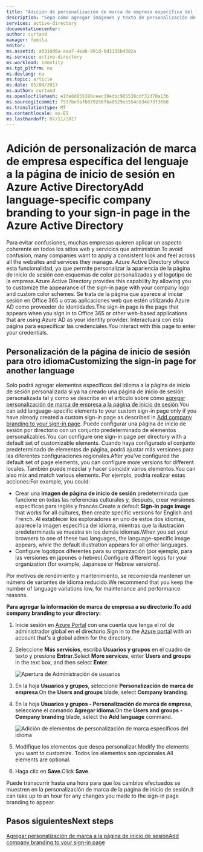 ```yaml
---
title: "Adición de personalización de marca de empresa específica del lenguaje a la página de inicio de sesión en Azure Active Directory | Microsoft Docs"
description: "Sepa cómo agregar imágenes y texto de personalización de marca específicos del idioma a una página de inicio de sesión de Azure."
services: active-directory
documentationcenter: 
author: curtand
manager: femila
editor: 
ms.assetid: a0310d6a-aaa7-4ea0-991d-6d3135b4382a
ms.service: active-directory
ms.workload: identity
ms.tgt_pltfrm: na
ms.devlang: na
ms.topic: article
ms.date: 05/04/2017
ms.author: curtand
ms.openlocfilehash: e1fe8d855386ceec39edbc985538cdf32d78a13b
ms.sourcegitcommit: f537befafb079256fba0529ee554c034d73f36b0
ms.translationtype: MT
ms.contentlocale: es-ES
ms.lasthandoff: 07/11/2017
---
```

# <a name="add-language-specific-company-branding-to-your-sign-in-page-in-the-azure-active-directory"></a><span data-ttu-id="28b28-103">Adición de personalización de marca de empresa específica del lenguaje a la página de inicio de sesión en Azure Active Directory</span><span class="sxs-lookup"><span data-stu-id="28b28-103">Add language-specific company branding to your sign-in page in the Azure Active Directory</span></span>
<span data-ttu-id="28b28-104">Para evitar confusiones, muchas empresas quieren aplicar un aspecto coherente en todos los sitios web y servicios que administran.</span><span class="sxs-lookup"><span data-stu-id="28b28-104">To avoid confusion, many companies want to apply a consistent look and feel across all the websites and services they manage.</span></span> <span data-ttu-id="28b28-105">Azure Active Directory ofrece esta funcionalidad, ya que permite personalizar la apariencia de la página de inicio de sesión con esquemas de color personalizados y el logotipo de la empresa.</span><span class="sxs-lookup"><span data-stu-id="28b28-105">Azure Active Directory provides this capability by allowing you to customize the appearance of the sign-in page with your company logo and custom color schemes.</span></span> <span data-ttu-id="28b28-106">Se trata de la página que aparece al iniciar sesión en Office 365 u otras aplicaciones web que estén utilizando Azure AD como proveedor de identidades.</span><span class="sxs-lookup"><span data-stu-id="28b28-106">The sign-in page is the page that appears when you sign in to Office 365 or other web-based applications that are using Azure AD as your identity provider.</span></span> <span data-ttu-id="28b28-107">Interactuará con esta página para especificar las credenciales.</span><span class="sxs-lookup"><span data-stu-id="28b28-107">You interact with this page to enter your credentials.</span></span>

## <a name="customizing-the-sign-in-page-for-another-language"></a><span data-ttu-id="28b28-108">Personalización de la página de inicio de sesión para otro idioma</span><span class="sxs-lookup"><span data-stu-id="28b28-108">Customizing the sign-in page for another language</span></span>
<span data-ttu-id="28b28-109">Solo podrá agregar elementos específicos del idioma a la página de inicio de sesión personalizada si ya ha creado una página de inicio de sesión personalizada tal y como se describe en el artículo sobre cómo [agregar personalización de marca de empresa a la página de inicio de sesión](active-directory-branding-custom-signon-azure-portal.md).</span><span class="sxs-lookup"><span data-stu-id="28b28-109">You can add language-specific elements to your custom sign-in page only if you have already created a custom sign-in page as described in [Add company branding to your sign-in page](active-directory-branding-custom-signon-azure-portal.md).</span></span> <span data-ttu-id="28b28-110">Puede configurar una página de inicio de sesión por directorio con un conjunto predeterminado de elementos personalizables.</span><span class="sxs-lookup"><span data-stu-id="28b28-110">You can configure one sign-in page per directory with a default set of customizable elements.</span></span> <span data-ttu-id="28b28-111">Cuando haya configurado el conjunto predeterminado de elementos de página, podrá ajustar más versiones para las diferentes configuraciones regionales.</span><span class="sxs-lookup"><span data-stu-id="28b28-111">After you’ve configured the default set of page elements, you can configure more versions for different locales.</span></span> <span data-ttu-id="28b28-112">También puede mezclar y hacer coincidir varios elementos.</span><span class="sxs-lookup"><span data-stu-id="28b28-112">You can also mix and match various elements.</span></span> <span data-ttu-id="28b28-113">Por ejemplo, podría realizar estas acciones:</span><span class="sxs-lookup"><span data-stu-id="28b28-113">For example, you could:</span></span>

* <span data-ttu-id="28b28-114">Crear una **imagen de página de inicio de sesión** predeterminada que funcione en todas las referencias culturales y, después, crear versiones específicas para inglés y francés.</span><span class="sxs-lookup"><span data-stu-id="28b28-114">Create a default **Sign-in page image** that works for all cultures, then create specific versions for English and French.</span></span> <span data-ttu-id="28b28-115">Al establecer los exploradores en uno de estos dos idiomas, aparece la imagen específica del idioma, mientras que la ilustración predeterminada se muestra en los demás idiomas.</span><span class="sxs-lookup"><span data-stu-id="28b28-115">When you set your browsers to one of these two languages, the language-specific image appears, while the default illustration appears for all other languages.</span></span>
* <span data-ttu-id="28b28-116">Configure logotipos diferentes para su organización (por ejemplo, para las versiones en japonés o hebreo).</span><span class="sxs-lookup"><span data-stu-id="28b28-116">Configure different logos for your organization (for example, Japanese or Hebrew versions).</span></span>

<span data-ttu-id="28b28-117">Por motivos de rendimiento y mantenimiento, se recomienda mantener un número de variantes de idioma reducido.</span><span class="sxs-lookup"><span data-stu-id="28b28-117">We recommend that you keep the number of language variations low, for maintenance and performance reasons.</span></span>

<span data-ttu-id="28b28-118">**Para agregar la información de marca de empresa a su directorio:**</span><span class="sxs-lookup"><span data-stu-id="28b28-118">**To add company branding to your directory:**</span></span>

1. <span data-ttu-id="28b28-119">Inicie sesión en [Azure Portal](https://portal.azure.com) con una cuenta que tenga el rol de administrador global en el directorio.</span><span class="sxs-lookup"><span data-stu-id="28b28-119">Sign in to the [Azure portal](https://portal.azure.com) with an account that's a global admin for the directory.</span></span>
2. <span data-ttu-id="28b28-120">Seleccione **Más servicios**, escriba **Usuarios y grupos** en el cuadro de texto y presione **Entrar**.</span><span class="sxs-lookup"><span data-stu-id="28b28-120">Select **More services**, enter **Users and groups** in the text box, and then select **Enter**.</span></span>

   ![Apertura de Administración de usuarios](./media/active-directory-branding-localize-azure-portal/user-management.png)
3. <span data-ttu-id="28b28-122">En la hoja **Usuarios y grupos**, seleccione **Personalización de marca de empresa**.</span><span class="sxs-lookup"><span data-stu-id="28b28-122">On the **Users and groups** blade, select **Company branding**.</span></span>
4. <span data-ttu-id="28b28-123">En la hoja **Usuarios y grupos - Personalización de marca de empresa**, seleccione el comando **Agregar idioma**.</span><span class="sxs-lookup"><span data-stu-id="28b28-123">On the **Users and groups - Company branding** blade, select the **Add language** command.</span></span>

    ![Adición de elementos de personalización de marca específicos del idioma](./media/active-directory-branding-localize-azure-portal/add-language.png)
5. <span data-ttu-id="28b28-125">Modifique los elementos que desea personalizar.</span><span class="sxs-lookup"><span data-stu-id="28b28-125">Modify the elements you want to customize.</span></span> <span data-ttu-id="28b28-126">Todos los elementos son opcionales.</span><span class="sxs-lookup"><span data-stu-id="28b28-126">All elements are optional.</span></span>
6. <span data-ttu-id="28b28-127">Haga clic en **Save**.</span><span class="sxs-lookup"><span data-stu-id="28b28-127">Click **Save**.</span></span>

<span data-ttu-id="28b28-128">Puede transcurrir hasta una hora para que los cambios efectuados se muestren en la personalización de marca de la página de inicio de sesión.</span><span class="sxs-lookup"><span data-stu-id="28b28-128">It can take up to an hour for any changes you made to the sign-in page branding to appear.</span></span>

## <a name="next-steps"></a><span data-ttu-id="28b28-129">Pasos siguientes</span><span class="sxs-lookup"><span data-stu-id="28b28-129">Next steps</span></span>
[<span data-ttu-id="28b28-130">Agregar personalización de marca a la página de inicio de sesión</span><span class="sxs-lookup"><span data-stu-id="28b28-130">Add company branding to your sign-in page</span></span>](active-directory-branding-custom-signon-azure-portal.md)
